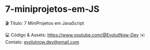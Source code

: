 # 7-miniprojetos-em-JS
🎬 Título: 7 MiniProjetos em JavaScript

💻 Código & Assets: https://www.youtube.com/@EvolutNow-Dev
✉️ Contato: evolutnow.dev@gmail.com
